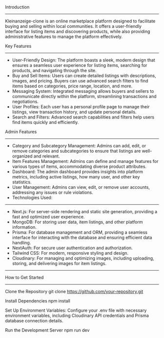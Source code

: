 
Introduction
__________________________________________________________________________________________________________________________________________________

Kleinanzeige-clone is an online marketplace platform designed to facilitate buying and selling within local communities. It offers a user-friendly interface for listing items and discovering products, while also providing  administrative features to manage the platform effectively.

Key Features
__________________________________________________________________________________________________________________________________________________

- User-Friendly Design: The platform boasts a sleek, modern design that ensures a seamless user experience for listing items, searching for products, and 
  navigating through the site.
- Buy and Sell Items: Users can create detailed listings with descriptions, images, and pricing. Buyers can use advanced search filters to find items based on 
  categories, price range, location, and more.
- Messaging System: Integrated messaging allows buyers and sellers to communicate directly within the platform, streamlining transactions and negotiations.
- User Profiles: Each user has a personal profile page to manage their listings, view transaction history, and update personal details.
- Search and Filters: Advanced search capabilities and filters help users find items quickly and efficiently.
  
Admin Features
__________________________________________________________________________________________________________________________________________________

- Category and Subcategory Management: Admins can add, edit, or remove categories and subcategories to ensure that listings are well-organized and relevant.
- Item Features Management: Admins can define and manage features for various types of items, accommodating diverse product attributes.
- Dashboard: The admin dashboard provides insights into platform metrics, including active listings,  how many user, and other key statistics.
- User Management: Admins can view, edit, or remove user accounts, addressing any issues or rule violations.
- Technologies Used:
__________________________________________________________________________________________________________________________________________________

- Next.js: For server-side rendering and static site generation, providing a fast and optimized user experience.
- MongoDB: For storing user data, item listings, and other platform information.
- Prisma: For database management and ORM, providing a seamless interface for interacting with the database and ensuring efficient data handling.
- NextAuth: For secure user authentication and authorization.
- Tailwind CSS: For modern, responsive styling and design.
- Cloudinary: For managing and optimizing images, including uploading, storing, and delivering images for item listings.

__________________________________________________________________________________________________________________________________________________

How to Get Started
__________________________________________________________________________________________________________________________________________________

Clone the Repository
git clone https://github.com/your-repository.git

Install Dependencies
npm install

Set Up Environment Variables: Configure your .env file with necessary environment variables, including Cloudinary API credentials and Prisma database connection details.

Run the Development Server
npm run dev


